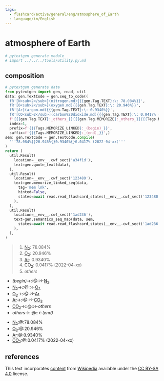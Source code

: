 ```yaml
---
tags:
  - flashcard/active/general/eng/atmosphere_of_Earth
  - language/in/English
---
```


# atmosphere of Earth

```Python
# pytextgen generate module
# import ../../../tools/utility.py.md
```

## composition

```Python
# pytextgen generate data
from pytextgen import gen, read, util
data: gen.TextCode = gen.seq_to_code((
  fR'[N<sub>2</sub>](nitrogen.md){{{gen.Tag.TEXT}:\: 78.084%}}',
  fR'[O<sub>2</sub>](oxygen.md){{{gen.Tag.TEXT}:\: 20.946%}}',
  fR'[Ar](argon.md){{{gen.Tag.TEXT}:\: 0.9340%}}',
  fR'[CO<sub>2</sub>](carbon%20dioxide.md){{{gen.Tag.TEXT}:\: 0.0417% (2022-04-xx)}}',
  f'{{{gen.Tag.TEXT}:_others_}}{{{gen.Tag.MEMORIZE}:_others_}}{{{Tags.MEMORIZE_LINKED}:_others_}}',),
  index=1,
  prefix=f'{{{Tags.MEMORIZE_LINKED}:_(begin)_}}',
  suffix=f'{{{Tags.MEMORIZE_LINKED}:_(end)_}}',)
sem: gen.TextCode = gen.TextCode.compile(
  '''78.084%{}20.946%{}0.9340%{}0.0417% (2022-04-xx)'''
)
return (
  util.Result(
    location=__env__.cwf_sect('a34f1d'),
    text=gen.quote_text(data),
  ),
  util.Result(
    location=__env__.cwf_sect('123480'),
    text=gen.memorize_linked_seq(data,
      tag='mem lnk',
      hinted=False,
      states=await read.read_flashcard_states(__env__.cwf_sect('123480')),
    ),
  ),
  util.Result(
    location=__env__.cwf_sect('1ad236'),
    text=gen.semantics_seq_map(data, sem,
      states=await read.read_flashcard_states(__env__.cwf_sect('1ad236')),
    ),
  ),
)
```

<!--pytextgen generate section="a34f1d"--><!-- The following content is generated at 2023-03-14T22:09:57.723829+08:00. Any edits will be overridden! -->

> 1. [N<sub>2</sub>](nitrogen.md): 78.084%
> 2. [O<sub>2</sub>](oxygen.md): 20.946%
> 3. [Ar](argon.md): 0.9340%
> 4. [CO<sub>2</sub>](carbon%20dioxide.md): 0.0417% (2022-04-xx)
> 5. _others_

<!--/pytextgen-->

<!--pytextgen generate section="123480"--><!-- The following content is generated at 2024-01-04T20:17:51.453474+08:00. Any edits will be overridden! -->

- _(begin)_→::@::←[N<sub>2</sub>](nitrogen.md) <!--SR:!2029-11-13,1809,270!2033-01-21,3066,347-->
- [N<sub>2</sub>](nitrogen.md)→::@::←[O<sub>2</sub>](oxygen.md) <!--SR:!2026-02-17,1059,290!2029-04-01,1853,287-->
- [O<sub>2</sub>](oxygen.md)→::@::←[Ar](argon.md) <!--SR:!2028-04-06,1438,270!2027-07-30,1422,287-->
- [Ar](argon.md)→::@::←[CO<sub>2</sub>](carbon%20dioxide.md) <!--SR:!2027-01-01,1326,310!2030-12-31,2069,270-->
- [CO<sub>2</sub>](carbon%20dioxide.md)→::@::←_others_ <!--SR:!2027-05-11,1422,310!2027-05-29,1373,287-->
- _others_→::@::←_(end)_ <!--SR:!2034-12-27,3725,365!2033-07-20,3260,346-->

<!--/pytextgen-->

<!--pytextgen generate section="1ad236"--><!-- The following content is generated at 2024-01-04T20:17:51.424468+08:00. Any edits will be overridden! -->

- [N<sub>2</sub>](nitrogen.md):@:78.084% <!--SR:!2027-02-08,1202,250-->
- [O<sub>2</sub>](oxygen.md):@:20.946% <!--SR:!2025-12-17,225,150-->
- [Ar](argon.md):@:0.9340% <!--SR:!2026-08-21,314,190-->
- [CO<sub>2</sub>](carbon%20dioxide.md):@:0.0417% (2022-04-xx) <!--SR:!2026-05-28,329,167-->

<!--/pytextgen-->

## references

This text incorporates [content](https://en.wikipedia.org/wiki/atmosphere_of_Earth) from [Wikipedia](Wikipedia.md) available under the [CC BY-SA 4.0](https://creativecommons.org/licenses/by-sa/4.0/) license.
